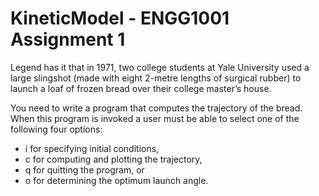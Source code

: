 # KineticModel - ENGG1001 Assignment 1

Legend has it that in 1971, two college students at Yale University used a large slingshot (made with eight 2-metre lengths of surgical rubber) to launch a loaf of frozen bread over their college master’s house.

You need to write a program that computes the trajectory of the bread. When this program is invoked a user must be able to select one of the following four options:
- i for specifying initial conditions,
- c for computing and plotting the trajectory,
- q for quitting the program, or
- o for determining the optimum launch angle.
